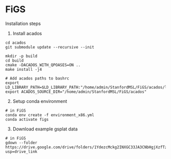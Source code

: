# FiGS
Installation steps
1) Install acados
```
cd acados
git submodule update --recursive --init

mkdir -p build
cd build
cmake -DACADOS_WITH_QPOASES=ON ..
make install -j4

# Add acados paths to bashrc
export LD_LIBRARY_PATH=$LD_LIBRARY_PATH:"/home/admin/StanfordMSL/FiGS/acados/lib"
export ACADOS_SOURCE_DIR="/home/admin/StanfordMSL/FiGS/acados"
```
2) Setup conda environment
```
# in FiGS
conda env create -f environment_x86.yml
conda activate figs
```
3) Download example gsplat data
```
# in FiGS
gdown --folder https://drive.google.com/drive/folders/1YdezcMckg2INXGC33JA3CNbHgjXzfTzY?usp=drive_link
```
